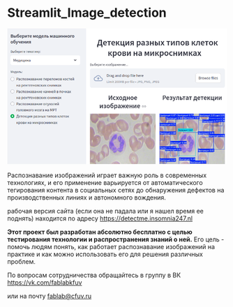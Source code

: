 # Streamlit_Image_detection
![readme/preview_img.png](Preview/preview_img.png)

Распознавание изображений играет важную роль в современных технологиях, 
и его применение варьируется от автоматического тегирования контента в социальных 
сетях до обнаружения дефектов на производственных линиях и автономного вождения.

рабочая версия сайта (если она не падала или я нашел время ее поднять) находится по адресу 
https://detectme.insomnia247.nl

**Этот проект был разработан абсолютно бесплатно с целью тестирования технологии 
и распространения знаний о ней.** Его цель - помочь людям понять, как работает 
распознавание изображений на практике и как можно использовать его для решения 
различных проблем.

По вопросам сотрудничества обращайтесь в группу в ВК https://vk.com/fablabkfuv

или на почту fablab@cfuv.ru
